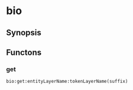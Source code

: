 <h1 class="library">bio</h1>

## Synopsis



## Functons

<a name="get">

### get

`bio:get:entityLayerName:tokenLayerName(suffix)`

